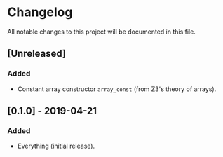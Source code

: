 # Changelog
All notable changes to this project will be documented in this file.

## [Unreleased]
### Added
- Constant array constructor `array_const` (from Z3's theory of arrays).

## [0.1.0] - 2019-04-21
### Added
- Everything (initial release).
